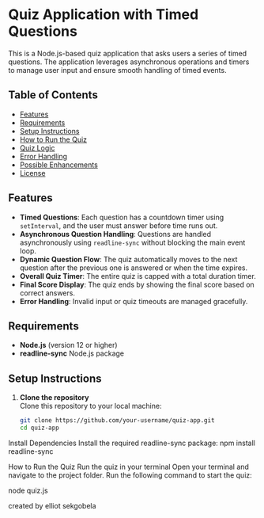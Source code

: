 # Quiz Application with Timed Questions

This is a Node.js-based quiz application that asks users a series of timed questions. The application leverages asynchronous operations and timers to manage user input and ensure smooth handling of timed events.

## Table of Contents

- [Features](#features)
- [Requirements](#requirements)
- [Setup Instructions](#setup-instructions)
- [How to Run the Quiz](#how-to-run-the-quiz)
- [Quiz Logic](#quiz-logic)
- [Error Handling](#error-handling)
- [Possible Enhancements](#possible-enhancements)
- [License](#license)

## Features

- **Timed Questions**: Each question has a countdown timer using `setInterval`, and the user must answer before time runs out.
- **Asynchronous Question Handling**: Questions are handled asynchronously using `readline-sync` without blocking the main event loop.
- **Dynamic Question Flow**: The quiz automatically moves to the next question after the previous one is answered or when the time expires.
- **Overall Quiz Timer**: The entire quiz is capped with a total duration timer.
- **Final Score Display**: The quiz ends by showing the final score based on correct answers.
- **Error Handling**: Invalid input or quiz timeouts are managed gracefully.

## Requirements

- **Node.js** (version 12 or higher)
- **readline-sync** Node.js package

## Setup Instructions

1. **Clone the repository**  
   Clone this repository to your local machine:

   ```bash
   git clone https://github.com/your-username/quiz-app.git
   cd quiz-app
Install Dependencies
Install the required readline-sync package:
npm install readline-sync

How to Run the Quiz
Run the quiz in your terminal
Open your terminal and navigate to the project folder. Run the following command to start the quiz:

node quiz.js


created by elliot sekgobela